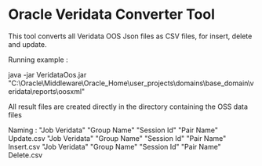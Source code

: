 # Oracle Veridata Converter Tool

This tool converts all Veridata OOS Json files as CSV files, for insert, delete and update.

Running example : 

java -jar VeridataOos.jar "C:\Oracle\Middleware\Oracle_Home\user_projects\domains\base_domain\veridata\reports\oosxml"

All result files are created directly in the directory containing the OSS data files

Naming :
"Job Veridata" "Group Name" "Session Id" "Pair Name" Update.csv
"Job Veridata" "Group Name" "Session Id" "Pair Name" Insert.csv
"Job Veridata" "Group Name" "Session Id" "Pair Name" Delete.csv
